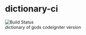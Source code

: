 dictionary-ci
=============
<img src="https://travis-ci.org/asakapab0i/dictionary_ci.png" alt="Build Status"><br>
dictionary of gods codeigniter version

